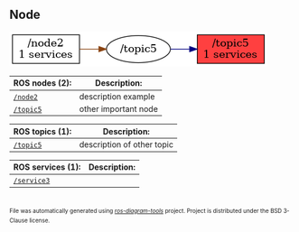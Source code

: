 <!--
File was automatically generated using 'ros-diagram-tools' project.
Project is distributed under the BSD 3-Clause license.
-->

## Node

[![/topic5](n__topic5.png "/topic5")](n__topic5.png)

| ROS nodes (2): | Description: |
| -------------- | ------------ |
| [`/node2`](n__node2.html) | description example |
| [`/topic5`](n__topic5.html) | other important node |

| ROS topics (1): | Description: |
| --------------- | ------------ |
| [`/topic5`](t__topic5.html) | description of other topic |

| ROS services (1): | Description: |
| ----------------- | ------------ |
| [`/service3`](s__service3.html) |  |


</br>
<font size="1">
File was automatically generated using <a href="https://github.com/anetczuk/ros-diagram-tools"><i>ros-diagram-tools</i></a> project.
Project is distributed under the BSD 3-Clause license.
</font>
